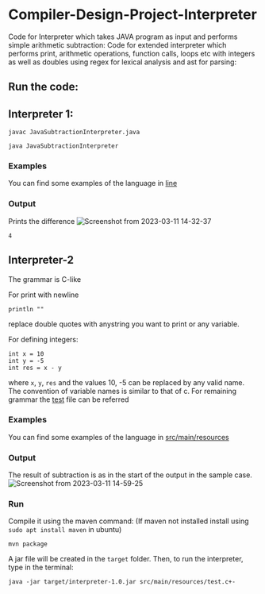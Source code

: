 # Compiler-Design-Project-Interpreter

Code for Interpreter which takes JAVA program as input and performs simple arithmetic subtraction: 
Code for extended interpreter which performs print, arithmetic operations, function calls, loops etc with integers as well as doubles using regex for lexical analysis and ast for parsing: 

## Run the code:
## Interpreter 1:
```
javac JavaSubtractionInterpreter.java
```
```
java JavaSubtractionInterpreter
```
### Examples 
You can find some examples of the language in [line](https://github.com/Richa-iitr/Compiler-Design-Project-Interpreter/blob/main/JavaSubtractionInterpreter.java#L485)

### Output
Prints the difference
![Screenshot from 2023-03-11 14-32-37](https://user-images.githubusercontent.com/76250660/224476959-8994cc36-8097-4cfe-a569-a25be49822cf.png)

```
4
```

## Interpreter-2
The grammar is C-like

For print with newline
```
println ""
```
replace double quotes with anystring you want to print or any variable.

For defining integers:
```
int x = 10
int y = -5
int res = x - y
```
where `x`, `y`, `res` and the values 10, -5 can be replaced by any valid name. The convention of variable names is similar to that of c.
For remaining grammar the [test](https://github.com/Richa-iitr/Compiler-Design-Project-Interpreter/blob/main/dummy-language-interpreter-in-java/src/main/resources/test.c%2B-) file can be referred 
### Examples 
You can find some examples of the language in [src/main/resources](https://github.com/Richa-iitr/Compiler-Design-Project-Interpreter/blob/main/dummy-language-interpreter-in-java/src/main/resources/test.c%2B-)

### Output
The result of subtraction is as in the start of the output in the sample case.
![Screenshot from 2023-03-11 14-59-25](https://user-images.githubusercontent.com/76250660/224476950-024cb023-3a64-4777-a5d5-b1ec325dcc28.png)


### Run
Compile it using the maven command: (If maven not installed install using `sudo apt install maven` in ubuntu)
```
mvn package
```
A jar file will be created in the `target` folder. Then, to run the interpreter, type in the terminal:
```
java -jar target/interpreter-1.0.jar src/main/resources/test.c+-
``` 
